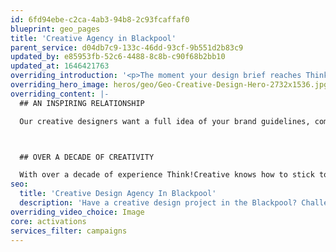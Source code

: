 ```yaml
---
id: 6fd94ebe-c2ca-4ab3-94b8-2c93fcaffaf0
blueprint: geo_pages
title: 'Creative Agency in Blackpool'
parent_service: d04db7c9-133c-46dd-93cf-9b551d2b83c9
updated_by: e85953fb-52c6-4488-8c8b-c90f68b2bb10
updated_at: 1646421763
overriding_introduction: '<p>The moment your design brief reaches Think!Creative’s Blackpool-based designers, they start exploring ways of pushing the boundaries of your creative design. They work to understand the concept and the thinking behind it. And every project is met with the same enthusiasm whether it’s large or small.</p>'
overriding_hero_image: heros/geo/Geo-Creative-Design-Hero-2732x1536.jpg
overriding_content: |-
  ## AN INSPIRING RELATIONSHIP

  Our creative designers want a full idea of your brand guidelines, company image, and the way your company wishes to be seen. There’s one main focus to our inspiration and that’s you. What you tell us about your message and the way your company is perceived is an important part of the process. Our Blackpool design studio will keep you at the centre of the process.



  ## OVER A DECADE OF CREATIVITY

  With over a decade of experience Think!Creative knows how to stick to brand guidelines while still being able to grab its audience’s attention. It’s how we breathe new life into your branding. That’s why brands like BAE Systems and BP have trusted us for years. [You can see more of our work for BP and BAE Systems here.](/work)
seo:
  title: 'Creative Design Agency In Blackpool'
  description: 'Have a creative design project in the Blackpool? Challenge Think!Creative’s creative design experts. Call us on 01253 297900.'
overriding_video_choice: Image
core: activations
services_filter: campaigns
---
```

